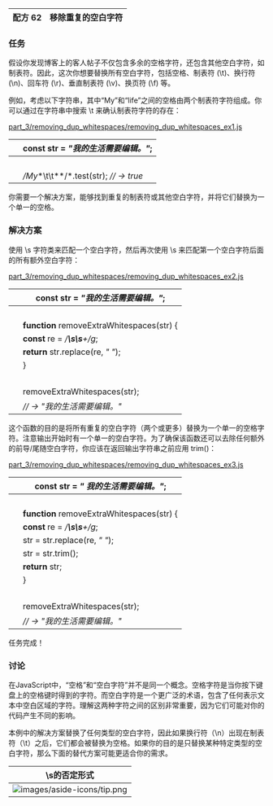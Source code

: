 | 配方 62 | 移除重复的空白字符 |
| --- | --- |

### 任务

假设你发现博客上的客人帖子不仅包含多余的空格字符，还包含其他空白字符，如制表符。因此，这次你想要替换所有空白字符，包括空格、制表符 (\t)、换行符 (\n)、回车符 (\r)、垂直制表符 (\v)、换页符 (\f) 等。

例如，考虑以下字符串，其中“My”和“life”之间的空格由两个制表符字符组成。你可以通过在字符串中搜索 \t 来确认制表符字符的存在：

[part_3/removing_dup_whitespaces/removing_dup_whitespaces_ex1.js](http://media.pragprog.com/titles/fkjavascript/code/part_3/removing_dup_whitespaces/removing_dup_whitespaces_ex1.js)

|   | **const** str = *"我的生活需要编辑。"*; |
| --- | --- |
|   |  |
|   | */My**\t\t**/*.test(str); *// → true* |

你需要一个解决方案，能够找到重复的制表符或其他空白字符，并将它们替换为一个单一的空格。

### 解决方案

使用 \s 字符类来匹配一个空白字符，然后再次使用 \s 来匹配第一个空白字符后面的所有额外空白字符：

[part_3/removing_dup_whitespaces/removing_dup_whitespaces_ex2.js](http://media.pragprog.com/titles/fkjavascript/code/part_3/removing_dup_whitespaces/removing_dup_whitespaces_ex2.js)

|   | **const** str = *"我的生活需要编辑。"*; |
| --- | --- |
|   |  |
|   | **function** removeExtraWhitespaces(str) { |
|   | **const** re = */**\s\s**+/g*; |
|   | **return** str.replace(re, *" "*); |
|   | } |
|   |  |
|   | removeExtraWhitespaces(str); |
|   | *// → "我的生活需要编辑。"* |

这个函数的目的是将所有重复的空白字符（两个或更多）替换为一个单一的空格字符。注意输出开始时有一个单一的空白字符。为了确保该函数还可以去除任何额外的前导/尾随空白字符，你应该在返回输出字符串之前应用 trim()：

[part_3/removing_dup_whitespaces/removing_dup_whitespaces_ex3.js](http://media.pragprog.com/titles/fkjavascript/code/part_3/removing_dup_whitespaces/removing_dup_whitespaces_ex3.js)

|   | **const** str = *" 我的生活需要编辑。"*; |
| --- | --- |
|   |  |
|   | **function** removeExtraWhitespaces(str) { |
|   | **const** re = */**\s\s**+/g*; |
|   | str = str.replace(re, *" "*); |
|   | str = str.trim(); |
|   | **return** str; |
|   | } |
|   |  |
|   | removeExtraWhitespaces(str); |
|   | *// → "我的生活需要编辑。"* |

任务完成！

### 讨论

在JavaScript中，“空格”和“空白字符”并不是同一个概念。空格字符是当你按下键盘上的空格键时得到的字符。而空白字符是一个更广泛的术语，包含了任何表示文本中空白区域的字符。理解这两种字符之间的区别非常重要，因为它们可能对你的代码产生不同的影响。

本例中的解决方案替换了任何类型的空白字符，因此如果换行符（\n）出现在制表符（\t）之后，它们都会被替换为空格。如果你的目的是只替换某种特定类型的空白字符，那么下面的替代方案可能更适合你的需求。

| \s的否定形式 |
| --- |
| ![images/aside-icons/tip.png](images/aside-icons/tip.png) | 记住，当你使用大写的\S时，它的作用是\s小写字母的否定形式。\S可以匹配任何不是空白字符的字符。 |
